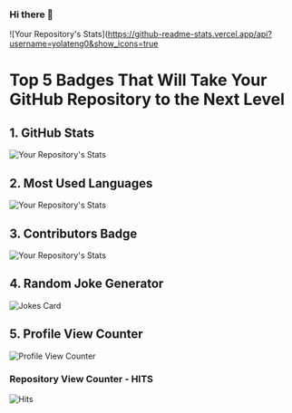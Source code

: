 ### Hi there 👋

![Your Repository's Stats](https://github-readme-stats.vercel.app/api?username=yolateng0&show_icons=true

 # Top 5 Badges That Will Take Your GitHub Repository to the Next Level
 ## 1. GitHub Stats
 ![Your Repository's Stats](https://github-readme-stats.vercel.app/api?username=Tanu-N-Prabhu&show_icons=true)
 ## 2. Most Used Languages
 ![Your Repository's Stats](https://github-readme-stats.vercel.app/api/top-langs/?username=Tanu-N-Prabhu&theme=blue-green)
 ## 3. Contributors Badge
 ![Your Repository's Stats](https://contrib.rocks/image?repo=Tanu-N-Prabhu/Python)
 ## 4. Random Joke Generator
 ![Jokes Card](https://readme-jokes.vercel.app/api)
 ## 5. Profile View Counter
 ![Profile View Counter](https://komarev.com/ghpvc/?username=Tanu-N-Prabhu)
 ### Repository View Counter - HITS
 ![Hits](https://hitcounter.pythonanywhere.com/count/tag.svg?url=https://github.com/Tanu-N-Prabhu/Python)


<!--
**yolateng0/yolateng0** is a ✨ _special_ ✨ repository because its `README.md` (this file) appears on your GitHub profile.

Here are some ideas to get you started:

- 🔭 I’m currently working on ...
- 🌱 I’m currently learning ...
- 👯 I’m looking to collaborate on ...
- 🤔 I’m looking for help with ...
- 💬 Ask me about ...
- 📫 How to reach me: ...
- 😄 Pronouns: ...
- ⚡ Fun fact: ...
-->
